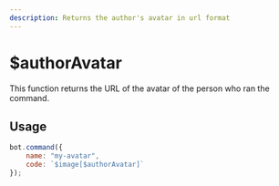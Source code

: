 ```yaml
---
description: Returns the author's avatar in url format
---
```


# $authorAvatar

This function returns the URL of the avatar of the person who ran the command.

## Usage

```javascript
bot.command({
    name: "my-avatar",
    code: `$image[$authorAvatar]`
});
```

